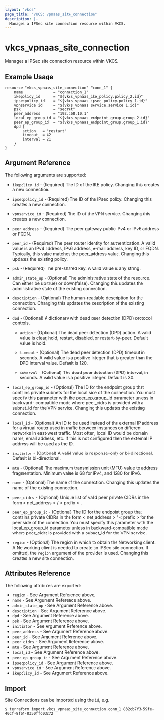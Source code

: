 ```yaml
---
layout: "vkcs"
page_title: "VKCS: vpnaas_site_connection"
description: |-
  Manages a IPSec site connection resource within VKCS.
---
```


# vkcs\_vpnaas\_site\_connection

Manages a IPSec site connection resource within VKCS.

## Example Usage

```hcl
resource "vkcs_vpnaas_site_connection" "conn_1" {
	name              = "connection_1"
	ikepolicy_id      = "${vkcs_vpnaas_ike_policy.policy_2.id}"
	ipsecpolicy_id    = "${vkcs_vpnaas_ipsec_policy.policy_1.id}"
	vpnservice_id     = "${vkcs_vpnaas_service.service_1.id}"
	psk               = "secret"
	peer_address      = "192.168.10.1"
	local_ep_group_id = "${vkcs_vpnaas_endpoint_group.group_2.id}"
	peer_ep_group_id  = "${vkcs_vpnaas_endpoint_group.group_1.id}"
	dpd {
		action   = "restart"
		timeout  = 42
		interval = 21
	}
}
```

## Argument Reference

The following arguments are supported:
* `ikepolicy_id` - (Required) The ID of the IKE policy. Changing this creates a new connection.

* `ipsecpolicy_id` - (Required) The ID of the IPsec policy. Changing this creates a new connection.

* `vpnservice_id` - (Required) The ID of the VPN service. Changing this creates a new connection.

* `peer_address` - (Required) The peer gateway public IPv4 or IPv6 address or FQDN.

* `peer_id` - (Required) The peer router identity for authentication.
	A valid value is an IPv4 address, IPv6 address, e-mail address, key ID, or FQDN.
	Typically, this value matches the peer_address value.
	Changing this updates the existing policy.

* `psk` - (Required) The pre-shared key. A valid value is any string.

* `admin_state_up` - (Optional) The administrative state of the resource. Can either be up(true) or down(false).
	Changing this updates the administrative state of the existing connection.

* `description` - (Optional) The human-readable description for the connection.
	Changing this updates the description of the existing connection.

* `dpd` - (Optional) A dictionary with dead peer detection (DPD) protocol controls.
	- `action` - (Optional) The dead peer detection (DPD) action.
		A valid value is clear, hold, restart, disabled, or restart-by-peer.
		Default value is hold.
	
	- `timeout` - (Optional) The dead peer detection (DPD) timeout in seconds.
		A valid value is a positive integer that is greater than the DPD interval value.
		Default is 120.
	
	- `interval` - (Optional) The dead peer detection (DPD) interval, in seconds.
		A valid value is a positive integer.
		Default is 30.

* `local_ep_group_id` - (Optional) The ID for the endpoint group that contains private subnets for the local side of the connection.
	You must specify this parameter with the peer_ep_group_id parameter unless
	in backward- compatible mode where peer_cidrs is provided with a subnet_id for the VPN service.
	Changing this updates the existing connection.

* `local_id` - (Optional) An ID to be used instead of the external IP address
	for a virtual router used in traffic between instances on different networks in east-west traffic.
	Most often, local ID would be domain name, email address, etc.
	If this is not configured then the external IP address will be used as the ID.

* `initiator` - (Optional) A valid value is response-only or bi-directional. Default is bi-directional.

* `mtu` -  (Optional) The maximum transmission unit (MTU) value to address fragmentation.
	Minimum value is 68 for IPv4, and 1280 for IPv6.

* `name` - (Optional) The name of the connection. Changing this updates the name of
	the existing connection.

* `peer_cidrs` - (Optional) Unique list of valid peer private CIDRs in the form < net_address > / < prefix > .

* `peer_ep_group_id` - (Optional) The ID for the endpoint group that contains private CIDRs 
	in the form < net_address > / < prefix > for the peer side of the connection.
	You must specify this parameter with the local_ep_group_id parameter unless in backward-compatible mode
	where peer_cidrs is provided with a subnet_id for the VPN service.

* `region` - (Optional) The region in which to obtain the Networking client.
	A Networking client is needed to create an IPSec site connection. If omitted, the
	`region` argument of the provider is used. Changing this creates a new
	site connection.

## Attributes Reference

The following attributes are exported:

* `region` - See Argument Reference above.
* `name` - See Argument Reference above.
* `admin_state_up` - See Argument Reference above.
* `description` - See Argument Reference above.
* `dpd` - See Argument Reference above.
* `psk` - See Argument Reference above.
* `initiator` - See Argument Reference above.
* `peer_address` - See Argument Reference above.
* `peer_id` - See Argument Reference above.
* `peer_cidrs` - See Argument Reference above.
* `mtu` - See Argument Reference above.
* `local_id` - See Argument Reference above.
* `peer_ep_group_id` - See Argument Reference above.
* `ipsecpolicy_id` - See Argument Reference above.
* `vpnservice_id` - See Argument Reference above.
* `ikepolicy_id` - See Argument Reference above.

## Import

Site Connections can be imported using the `id`, e.g.

```
$ terraform import vkcs_vpnaas_site_connection.conn_1 832cb7f3-59fe-40cf-8f64-8350ffc03272
```

